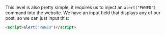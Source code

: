 This level is also pretty simple, it requires us to inject an `alert("PWNED")` command into the website. We have an input field that displays any of our post, so we can just input this:

```html
<script>alert("PWNED")</script>
```